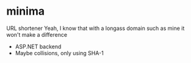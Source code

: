 # minima

URL shortener
Yeah, I know that with a longass domain such as mine it won't make a difference

- ASP.NET backend
- Maybe collisions, only using SHA-1